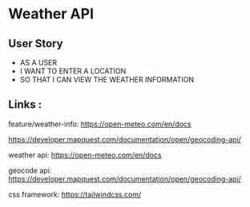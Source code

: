 # Weather API

## User Story 
* AS A USER
* I WANT TO ENTER A LOCATION
* SO THAT I CAN VIEW THE WEATHER INFORMATION

## Links :
feature/weather-info:
https://open-meteo.com/en/docs

https://developer.mapquest.com/documentation/open/geocoding-api/

weather api:
https://open-meteo.com/en/docs

geocode api:
https://developer.mapquest.com/documentation/open/geocoding-api/

css framework: 
https://tailwindcss.com/

